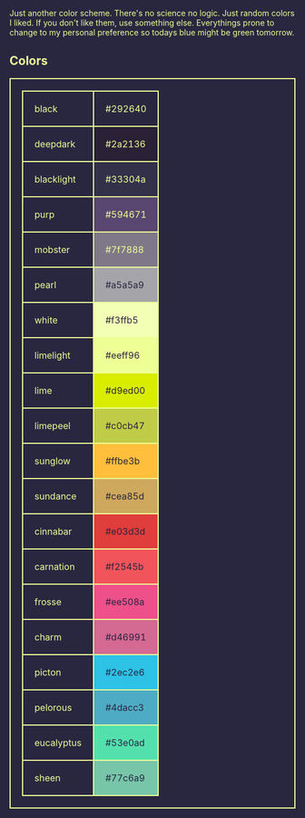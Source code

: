<style>
html, body {
background: #292640;
color: #eeff96;
}

h1,h2,h3,h4,h5,h6 {
color: #eeff96;
}

table,tr,td {
border: 2px solid #eeff96;
padding: 20px;
}

table {
background:#292640;
color:#eeff96;
border-collapse: collapse;
}

</style>

Just another color scheme. There's no science no logic. Just random colors I liked. If you don't like them, use something else. Everythings prone to change to my personal preference so todays blue might be green tomorrow.

## Colors

<table>

<tr><td>black</td><td style="background:#292640;color:#eeff96">#292640</td></tr>

<tr><td>deepdark</td><td style="background:#2a2136;color:#eeff96">#2a2136</td></tr>

<tr><td>blacklight</td><td style="background:#33304a;color:#eeff96">#33304a</td></tr>

<tr><td>purp</td><td style="background:#594671;color:#eeff96">#594671</td></tr>

<tr><td>mobster</td><td style="background:#7f7888;color:#eeff96">#7f7888</td></tr>

<tr><td>pearl</td><td style="background:#a5a5a9;color:#292640">#a5a5a9</td></tr>

<tr><td>white</td><td style="background:#f3ffb5;color:#292640">#f3ffb5</td></tr>

<tr><td>limelight</td><td style="background:#eeff96;color:#292640">#eeff96</td></tr>

<tr><td>lime</td><td style="background:#d9ed00;color:#292640">#d9ed00</td></tr>

<tr><td>limepeel</td><td style="background:#c0cb47;color:#292640">#c0cb47</td></tr>

<tr><td>sunglow</td><td style="background:#ffbe3b;color:#292640">#ffbe3b</td></tr>

<tr><td>sundance</td><td style="background:#cea85d;color:#292640">#cea85d</td></tr>

<tr><td>cinnabar</td><td style="background:#e03d3d;color:#292640">#e03d3d</td></tr>

<tr><td>carnation</td><td style="background:#f2545b;color:#292640">#f2545b</td></tr>

<tr><td>frosse</td><td style="background:#ee508a;color:#292640">#ee508a</td></tr>

<tr><td>charm</td><td style="background:#d46991;color:#292640">#d46991</td></tr>

<tr><td>picton</td><td style="background:#2ec2e6;color:#292640">#2ec2e6</td></tr>

<tr><td>pelorous</td><td style="background:#4dacc3;color:#292640">#4dacc3</td></tr>

<tr><td>eucalyptus</td><td style="background:#53e0ad;color:#292640">#53e0ad</td></tr>

<tr><td>sheen</td><td style="background:#77c6a9;color:#292640">#77c6a9</td></tr>

</table>
